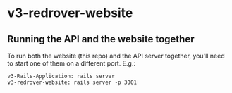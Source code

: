 # v3-redrover-website
## Running the API and the website together
To run both the website (this repo) and the API server together, you'll need to start one of them on a different port. E.g.:

```
v3-Rails-Application: rails server
v3-redrover-website: rails server -p 3001
```